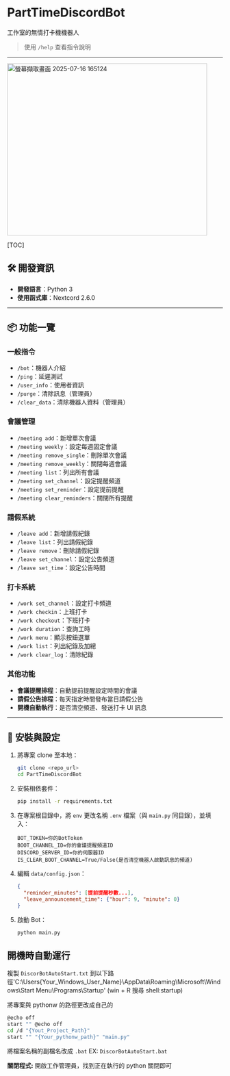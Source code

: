 # PartTimeDiscordBot
工作室的無情打卡機機器人 

> 使用 `/help` 查看指令說明

---

<img width="467" height="402" alt="螢幕擷取畫面 2025-07-16 165124" src="https://github.com/user-attachments/assets/63d1ac85-7806-43b3-8381-215170ddbd3b" />

[TOC]

## 🛠 開發資訊

* **開發語言**：Python 3
* **使用函式庫**：Nextcord 2.6.0

---

## 📦 功能一覽

### 一般指令

* `/bot`：機器人介紹
* `/ping`：延遲測試
* `/user_info`：使用者資訊
* `/purge`：清除訊息（管理員）
* `/clear_data`：清除機器人資料（管理員）

### 會議管理

* `/meeting add`：新增單次會議
* `/meeting weekly`：設定每週固定會議
* `/meeting remove_single`：刪除單次會議
* `/meeting remove_weekly`：關閉每週會議
* `/meeting list`：列出所有會議
* `/meeting set_channel`：設定提醒頻道
* `/meeting set_reminder`：設定提前提醒
* `/meeting clear_reminders`：關閉所有提醒

### 請假系統

* `/leave add`：新增請假紀錄
* `/leave list`：列出請假紀錄
* `/leave remove`：刪除請假紀錄
* `/leave set_channel`：設定公告頻道
* `/leave set_time`：設定公告時間

### 打卡系統

* `/work set_channel`：設定打卡頻道
* `/work checkin`：上班打卡
* `/work checkout`：下班打卡
* `/work duration`：查詢工時
* `/work menu`：顯示按鈕選單
* `/work list`：列出紀錄及加總
* `/work clear_log`：清除紀錄

### 其他功能

* **會議提醒排程**：自動提前提醒設定時間的會議
* **請假公告排程**：每天指定時間發布當日請假公告
* **開機自動執行**：是否清空頻道、發送打卡 UI 訊息

---

## 📂 安裝與設定

1. 將專案 clone 至本地：

   ```bash
   git clone <repo_url>
   cd PartTimeDiscordBot
   ```

2. 安裝相依套件：

   ```bash
   pip install -r requirements.txt
   ```
3. 在專案根目錄中，將 `env` 更改名稱 `.env` 檔案（與 `main.py` 同目錄），並填入：

   ```env
   BOT_TOKEN=你的BotToken
   BOOT_CHANNEL_ID=你的會議提醒頻道ID
   DISCORD_SERVER_ID=你的伺服器ID
   IS_CLEAR_BOOT_CHANNEL=True/False(是否清空機器人啟動訊息的頻道)
   ```
4. 編輯 `data/config.json`：

   ```json
   {
     "reminder_minutes": [提前提醒秒數...],
     "leave_announcement_time": {"hour": 9, "minute": 0}
   }
   ```
5. 啟動 Bot：

   ```bash
   python main.py
   ```

## 開機時自動運行
複製 `DiscorBotAutoStart.txt` 到以下路徑'C:\Users\{Your_Windows_User_Name}\AppData\Roaming\Microsoft\Windows\Start Menu\Programs\Startup'  (win + R 搜尋 shell:startup)

將專案與 pythonw 的路徑更改成自己的
```bash
@echo off
start "" @echo off
cd /d "{Yout_Project_Path}"
start "" "{Your_pythonw_path}" "main.py"
```

將檔案名稱的副檔名改成 `.bat` EX: `DiscorBotAutoStart.bat` 

**關閉程式:** 開啟工作管理員，找到正在執行的 python 關閉即可
